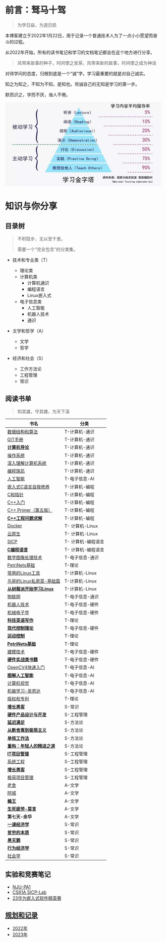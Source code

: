 # 前言：驽马十驾

>  为学日益，为道日损

本博客建立于2022年1月22日，用于记录一个普通技术人为了一点小小愿望而奋斗的过程。

从2022年开始，所有的读书笔记和学习的文档笔记都会在这个地方进行分享。

> 风带来故事的种子，时间使之发芽。风带来新的故事，时间使之成为神话

对待学问的态度，归根到底是一个“诚”字。学习最重要的就是对自己诚实。

知之为知之，不知为不知，是知也。坦诚自己的无知是学习的第一步。

默而识之，学而不厌，诲人不倦。

![如何学习](HowToLearn.png)



# 知识与你分享

## 目录树

> 不积跬步，无以至千里。
>
> 需要一个“完全包含”的分类集。

- 技术和专业类（T）
  - 理论类
  - 计算机类
    - 计算机通识
    - 编程语言
    - Linux嵌入式
  - 电子信息类
    - 人工智能
    - 机器人技术
    - 通识
- 文学和哲学（A）
  - 文学
  - 哲学

- 经济和社会（S）
  - 工作方法论
  - 工程管理
  - 常识

## 阅读书单

> 知其雄，守其雌，为天下溪


| 书名                                                         | 分类            |
| ------------------------------------------------------------ | --------------- |
| [数据结构和算法](books\技术和专业类\计算机\计算机通识\数据结构与算法.md) | T-计算机-通识 |
| [GIT手册](books\技术和专业类\计算机\计算机通识\git.md) | T-计算机-通识 |
| [**计算机导论**](books\技术和专业类\计算机\计算机通识\计算机导论.md) | T-计算机-通识 |
| [操作系统](books\技术和专业类\计算机\计算机通识\操作系统.md) | T-计算机-通识 |
| [深入理解计算机系统](books\技术和专业类\计算机\计算机通识\CSAPP.md) | T-计算机-通识 |
| [编程珠玑](books\技术和专业类\计算机\计算机通识\编程珠玑.md) | T-计算机-通识 |
| [人工智能](books\技术和专业类\电子信息\人工智能\AI.md) | T-电子信息-AI |
| [嵌入式C语言自我修养](books\技术和专业类\计算机\编程语言\嵌入式C.md) | T-计算机-编程 |
| [C和指针](技术和专业类\计算机\编程语言\PointersOnC.md) | T-计算机-编程 |
| [C++入门](books\技术和专业类\计算机\编程语言\C++入门笔记.md) | T-计算机-编程 |
| [C++ Primer（第五版）](books\技术和专业类\计算机\编程语言\C++Primer.md) | T-计算机-编程 |
| [**C++工程问题求解**](books\技术和专业类\计算机\编程语言\C++工程问题求解.md) | T-计算机-编程 |
| [Docker](books\技术和专业类\计算机\Linux\Docker.md) | T- 计算机-Linux |
| [云原生](books\技术和专业类\计算机\Linux\云原生（阿里云）.md) | T- 计算机-Linux |
| [SICP](books\技术和专业类\计算机\编程语言\SICP-计算机程序的构造和解释.md) | T- 计算机-编程语言 |
| [**C编程语言**](books\技术和专业类\计算机\编程语言\C语言程序设计.md) | T- 计算机-编程语言 |
| [数字图像处理技术](books\技术和专业类\电子信息\通识\数字图像处理.md) | T-电子信息-通识 |
| [PetriNets基础](books\技术和专业类\理论\PetriNets.md) | T-理论 |
| [常用的Linux工具](books\技术和专业类\计算机\Linux\资源.md) | T-计算机-Linux |
| [鸟哥的Linux私房菜-基础篇](books\技术和专业类\计算机\Linux\鸟哥的Linux私房菜-基础篇.md) | T-计算机-Linux |
| [**从树莓派开始学习Linux**](books\技术和专业类\计算机\Linux\从树莓派开始玩转Linux.md) | T-计算机-Linux |
| [物联网](books\技术和专业类\电子信息\其它\物联网IoT.md) | T-电子信息-通识 |
| [机器人技术](books\技术和专业类\电子信息\机器人和硬件\机器人技术.md) | T-电子信息-硬件 |
| [机械电子学](books\技术和专业类\电子信息\机器人和硬件\机械电子学.md) | T-电子信息-硬件 |
| [**科技英语写作**](books\技术和专业类\理论\科技英语写作.md) | T-理论 |
| [**现代控制理论**](books\技术和专业类\理论\现代控制理论.md) | T-电子信息-硬件 |
| [**运动控制**](books\硬件\运动控制.md)     | T-理论 |
| [**PetriNets基础**](books\硬件\PetriNets)    | T-理论 |
| [建模技术](books\技术和专业类\电子信息\机器人和硬件\建模技术.md) | T-电子信息-硬件 |
| [**硬件实战类书籍**](books\技术和专业类\电子信息\机器人和硬件\硬件实战类.md) | T-电子信息-硬件 |
| [OpenCV4快速入门](books\技术和专业类\电子信息\人工智能\计算机视觉.md) | T-电子信息-AI   |
| **[图解人工智能](books\技术和专业类\电子信息\人工智能\图解人工智能.md)** | T-电子信息-AI   |
| [计算机视觉](books\技术和专业类\电子信息\人工智能\计算机视觉.md) | T-电子信息-AI   |
| [机器学习-吴恩达](books\技术和专业类\电子信息\人工智能\吴恩达机器学习.md) | T-电子信息-AI   |
| [版权和专利](books\技术和专业类\理论\专利和版权.md)          | T-理论          |
| [**增长黑客**](books\方法论\增长黑客.md)                 | S-常识 |
| [**硬件产品设计与开发**](books\方法论\硬件产品设计与开发.md) | S-工程管理 |
| [**延迟满足**](books\经济和社会\方法论\延迟满足.md) | S-方法论 |
| [**从断舍离到极简主义**](books\经济和社会\方法论\从断舍离到极简主义.md) | S-方法论 |
| [**单核工作法**](books\经济和社会\方法论\单核工作法.md) | S-方法论 |
| [**重构：年轻人的精进之道**](books\经济和社会\方法论\重构.md) | S-方法论 |
| [**IT项目管理**](books\经济和社会\工程管理\IT项目管理.md)    | S-工程管理      |
| [系统工程](books\经济和社会\工程管理\系统工程.md)            | S-工程管理      |
| **[增长黑客](books\经济和社会\工程管理\增长黑客.md)**        | S-工程管理      |
| [极简项目管理](books\经济和社会\工程管理\极简项目管理.md)    | S-工程管理      |
| [老舍](books\文学和哲学\老舍.md)      | A-文学 |
| [阿城](books\文学和哲学\阿城.md) | A-文学 |
| **[蝇王](books\文学和哲学\蝇王.md)** | A-文学 |
| [**生死疲劳-莫言**](books\文学和哲学\生死疲劳.md) | A-文学 |
| **第七天-余华**                                  | A-文学 |
| [**一课经济学**](books\经济和社会\常识\一课经济学.md) | S-常识  |
| **[贫穷的本质](books\经济和社会\常识\贫穷的本质.md)** | S-常识  |
| **[黑天鹅](books\经济和社会\常识\黑天鹅.md)** | S-常识  |
| [**行为经济学**](books\经济和社会\常识\行为经济学.md) | S-常识  |
| [社会学](books\经济和社会\常识\社会学.md) | S-常识 |



## 实验和竞赛笔记

- [NJU-PA1](ExpRecords\NJU_PA1.md)
- [CS61A SICP-Lab](ExpRecords\SICP_Lab.md)
- [23华为嵌入式软件精英赛](ExpRecords\Competition01.md)



## [规划和记录](Learning-Record\路径.md)

- [2022年](Learning-Record\2022.md)
- [2023年](Learning-Record\2023.md)

